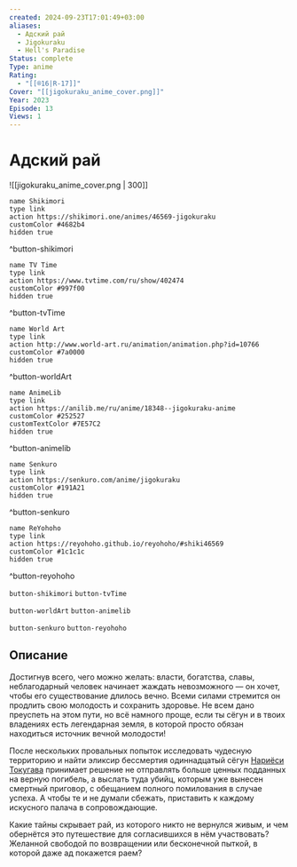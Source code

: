 ```yaml
---
created: 2024-09-23T17:01:49+03:00
aliases:
  - Адский рай
  - Jigokuraku
  - Hell's Paradise
Status: complete
Type: anime
Rating:
  - "[[®️16|R-17]]"
Cover: "[[jigokuraku_anime_cover.png]]"
Year: 2023
Episode: 13
Views: 1
---
```


# Адский рай

![[jigokuraku_anime_cover.png | 300]]

```button
name Shikimori
type link
action https://shikimori.one/animes/46569-jigokuraku
customColor #4682b4
hidden true
```
^button-shikimori

```button
name TV Time
type link
action https://www.tvtime.com/ru/show/402474
customColor #997f00
hidden true
```
^button-tvTime

```button
name World Art
type link
action http://www.world-art.ru/animation/animation.php?id=10766
customColor #7a0000
hidden true
```
^button-worldArt

```button
name AnimeLib
type link
action https://anilib.me/ru/anime/18348--jigokuraku-anime
customColor #252527
customTextColor #7E57C2
hidden true
```
^button-animelib

```button
name Senkuro
type link
action https://senkuro.com/anime/jigokuraku
customColor #191A21
hidden true
```
^button-senkuro

```button
name ReYohoho
type link
action https://reyohoho.github.io/reyohoho/#shiki46569
customColor #1c1c1c
hidden true
```
^button-reyohoho

`button-shikimori` `button-tvTime`

`button-worldArt` `button-animelib`

`button-senkuro` `button-reyohoho`

## Описание

Достигнув всего, чего можно желать: власти, богатства, славы, неблагодарный человек начинает жаждать невозможного — он хочет, чтобы его существование длилось вечно. Всеми силами стремится он продлить свою молодость и сохранить здоровье. Не всем дано преуспеть на этом пути, но всё намного проще, если ты сёгун и в твоих владениях есть легендарная земля, в которой просто обязан находиться источник вечной молодости!
  
После нескольких провальных попыток исследовать чудесную территорию и найти эликсир бессмертия одиннадцатый сёгун [Нариёси Токугава](https://shikimori.one/characters/191956-nariyoshi-tokugawa) принимает решение не отправлять больше ценных подданных на верную погибель, а выслать туда убийц, которым уже вынесен смертный приговор, с обещанием полного помилования в случае успеха. А чтобы те и не думали сбежать, приставить к каждому искусного палача в сопровождающие.

Какие тайны скрывает рай, из которого никто не вернулся живым, и чем обернётся это путешествие для согласившихся в нём участвовать? Желанной свободой по возвращении или бесконечной пыткой, в которой даже ад покажется раем?
